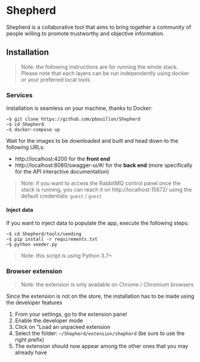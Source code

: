 # Shepherd

Shepherd is a collaborative tool that aims to bring together a community of
people willing to promote trustworthy and objective information.

## Installation

> Note: the following instructions are for running the whole stack. Please note
> that each layers can be run independently using docker or your preferred local
> tools

### Services

Installation is seamless on your machine, thanks to Docker:

```shell
~$ git clone https://github.com/pbouillon/Shepherd
~$ cd Shepherd
~$ docker-compose up
```

Wait for the images to be downloaded and built and head down to the following URLs:

- http://localhost:4200 for the **front end**
- http://localhost:8080/swagger-ui/#/ for the **back end** (more specifically for the API interactive documentation)

> Note: if you want to access the RabbitMQ control panel once the stack is
> running, you can reach it on http://localhost:15672/ using the default
> credentials: `guest` / `guest`

#### Inject data

If you want to inject data to populate the app, execute the following steps:

```shell
~$ cd Shepherd/tools/seeding
~$ pip install -r requirements.txt
~$ python seeder.py
```

> Note: this script is using Python 3.7+

### Browser extension

> Note: the extension is only available on Chrome / Chromium browsers

Since the extension is not on the store, the installation has to be made using
the developer features

1. From your settings, go to the extension panel
1. Enable the developer mode
1. Click on "Load an unpacked extension
1. Select the folder: `~/Shepherd/extension/shepherd` (be sure to use the right prefix)
1. The extension should now appear among the other ones that you may already have
